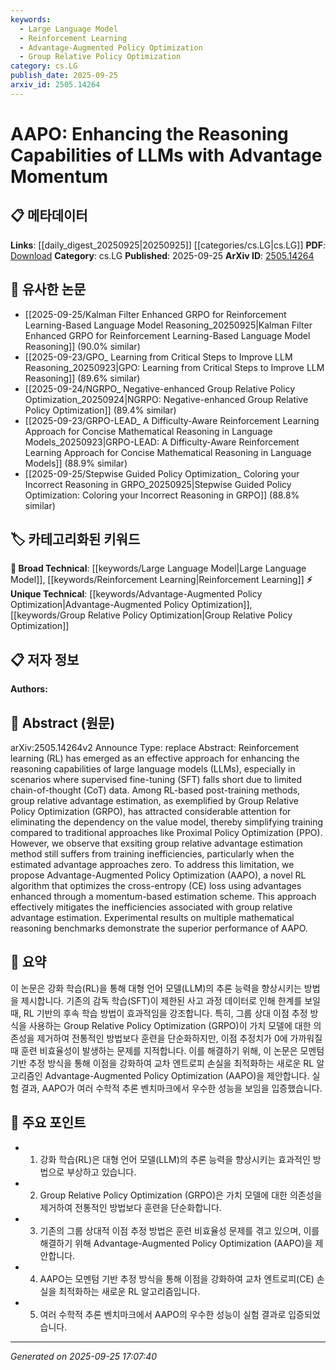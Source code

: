 ```yaml
---
keywords:
  - Large Language Model
  - Reinforcement Learning
  - Advantage-Augmented Policy Optimization
  - Group Relative Policy Optimization
category: cs.LG
publish_date: 2025-09-25
arxiv_id: 2505.14264
---
```


<!-- KEYWORD_LINKING_METADATA:
{
  "processed_timestamp": "2025-09-25T17:07:40.848835",
  "vocabulary_version": "1.0",
  "selected_keywords": [
    "Large Language Model",
    "Reinforcement Learning",
    "Advantage-Augmented Policy Optimization",
    "Group Relative Policy Optimization"
  ],
  "rejected_keywords": [],
  "similarity_scores": {
    "Large Language Model": 0.85,
    "Reinforcement Learning": 0.8,
    "Advantage-Augmented Policy Optimization": 0.78,
    "Group Relative Policy Optimization": 0.72
  },
  "extraction_method": "AI_prompt_based",
  "budget_applied": true,
  "candidates_json": {
    "candidates": [
      {
        "surface": "Large Language Models",
        "canonical": "Large Language Model",
        "aliases": [
          "LLMs"
        ],
        "category": "broad_technical",
        "rationale": "Large Language Models are central to the paper's focus on enhancing reasoning capabilities, providing a strong link to related works in NLP.",
        "novelty_score": 0.45,
        "connectivity_score": 0.88,
        "specificity_score": 0.65,
        "link_intent_score": 0.85
      },
      {
        "surface": "Reinforcement Learning",
        "canonical": "Reinforcement Learning",
        "aliases": [
          "RL"
        ],
        "category": "broad_technical",
        "rationale": "Reinforcement Learning is a key method used in the paper, connecting it to a broad range of machine learning literature.",
        "novelty_score": 0.4,
        "connectivity_score": 0.9,
        "specificity_score": 0.6,
        "link_intent_score": 0.8
      },
      {
        "surface": "Advantage-Augmented Policy Optimization",
        "canonical": "Advantage-Augmented Policy Optimization",
        "aliases": [
          "AAPO"
        ],
        "category": "unique_technical",
        "rationale": "AAPO is a novel algorithm introduced in the paper, providing a unique contribution to the field of RL-based optimization methods.",
        "novelty_score": 0.75,
        "connectivity_score": 0.65,
        "specificity_score": 0.85,
        "link_intent_score": 0.78
      },
      {
        "surface": "Group Relative Policy Optimization",
        "canonical": "Group Relative Policy Optimization",
        "aliases": [
          "GRPO"
        ],
        "category": "unique_technical",
        "rationale": "GRPO is discussed as a comparative method, linking the paper to existing RL optimization techniques.",
        "novelty_score": 0.65,
        "connectivity_score": 0.7,
        "specificity_score": 0.8,
        "link_intent_score": 0.72
      }
    ],
    "ban_list_suggestions": [
      "chain-of-thought",
      "cross-entropy loss"
    ]
  },
  "decisions": [
    {
      "candidate_surface": "Large Language Models",
      "resolved_canonical": "Large Language Model",
      "decision": "linked",
      "scores": {
        "novelty": 0.45,
        "connectivity": 0.88,
        "specificity": 0.65,
        "link_intent": 0.85
      }
    },
    {
      "candidate_surface": "Reinforcement Learning",
      "resolved_canonical": "Reinforcement Learning",
      "decision": "linked",
      "scores": {
        "novelty": 0.4,
        "connectivity": 0.9,
        "specificity": 0.6,
        "link_intent": 0.8
      }
    },
    {
      "candidate_surface": "Advantage-Augmented Policy Optimization",
      "resolved_canonical": "Advantage-Augmented Policy Optimization",
      "decision": "linked",
      "scores": {
        "novelty": 0.75,
        "connectivity": 0.65,
        "specificity": 0.85,
        "link_intent": 0.78
      }
    },
    {
      "candidate_surface": "Group Relative Policy Optimization",
      "resolved_canonical": "Group Relative Policy Optimization",
      "decision": "linked",
      "scores": {
        "novelty": 0.65,
        "connectivity": 0.7,
        "specificity": 0.8,
        "link_intent": 0.72
      }
    }
  ]
}
-->

# AAPO: Enhancing the Reasoning Capabilities of LLMs with Advantage Momentum

## 📋 메타데이터

**Links**: [[daily_digest_20250925|20250925]] [[categories/cs.LG|cs.LG]]
**PDF**: [Download](https://arxiv.org/pdf/2505.14264.pdf)
**Category**: cs.LG
**Published**: 2025-09-25
**ArXiv ID**: [2505.14264](https://arxiv.org/abs/2505.14264)

## 🔗 유사한 논문
- [[2025-09-25/Kalman Filter Enhanced GRPO for Reinforcement Learning-Based Language Model Reasoning_20250925|Kalman Filter Enhanced GRPO for Reinforcement Learning-Based Language Model Reasoning]] (90.0% similar)
- [[2025-09-23/GPO_ Learning from Critical Steps to Improve LLM Reasoning_20250923|GPO: Learning from Critical Steps to Improve LLM Reasoning]] (89.6% similar)
- [[2025-09-24/NGRPO_ Negative-enhanced Group Relative Policy Optimization_20250924|NGRPO: Negative-enhanced Group Relative Policy Optimization]] (89.4% similar)
- [[2025-09-23/GRPO-LEAD_ A Difficulty-Aware Reinforcement Learning Approach for Concise Mathematical Reasoning in Language Models_20250923|GRPO-LEAD: A Difficulty-Aware Reinforcement Learning Approach for Concise Mathematical Reasoning in Language Models]] (88.9% similar)
- [[2025-09-25/Stepwise Guided Policy Optimization_ Coloring your Incorrect Reasoning in GRPO_20250925|Stepwise Guided Policy Optimization: Coloring your Incorrect Reasoning in GRPO]] (88.8% similar)

## 🏷️ 카테고리화된 키워드
**🧠 Broad Technical**: [[keywords/Large Language Model|Large Language Model]], [[keywords/Reinforcement Learning|Reinforcement Learning]]
**⚡ Unique Technical**: [[keywords/Advantage-Augmented Policy Optimization|Advantage-Augmented Policy Optimization]], [[keywords/Group Relative Policy Optimization|Group Relative Policy Optimization]]

## 📋 저자 정보

**Authors:** 

## 📄 Abstract (원문)

arXiv:2505.14264v2 Announce Type: replace 
Abstract: Reinforcement learning (RL) has emerged as an effective approach for enhancing the reasoning capabilities of large language models (LLMs), especially in scenarios where supervised fine-tuning (SFT) falls short due to limited chain-of-thought (CoT) data. Among RL-based post-training methods, group relative advantage estimation, as exemplified by Group Relative Policy Optimization (GRPO), has attracted considerable attention for eliminating the dependency on the value model, thereby simplifying training compared to traditional approaches like Proximal Policy Optimization (PPO). However, we observe that exsiting group relative advantage estimation method still suffers from training inefficiencies, particularly when the estimated advantage approaches zero. To address this limitation, we propose Advantage-Augmented Policy Optimization (AAPO), a novel RL algorithm that optimizes the cross-entropy (CE) loss using advantages enhanced through a momentum-based estimation scheme. This approach effectively mitigates the inefficiencies associated with group relative advantage estimation. Experimental results on multiple mathematical reasoning benchmarks demonstrate the superior performance of AAPO.

## 📝 요약

이 논문은 강화 학습(RL)을 통해 대형 언어 모델(LLM)의 추론 능력을 향상시키는 방법을 제시합니다. 기존의 감독 학습(SFT)이 제한된 사고 과정 데이터로 인해 한계를 보일 때, RL 기반의 후속 학습 방법이 효과적임을 강조합니다. 특히, 그룹 상대 이점 추정 방식을 사용하는 Group Relative Policy Optimization (GRPO)이 가치 모델에 대한 의존성을 제거하여 전통적인 방법보다 훈련을 단순화하지만, 이점 추정치가 0에 가까워질 때 훈련 비효율성이 발생하는 문제를 지적합니다. 이를 해결하기 위해, 이 논문은 모멘텀 기반 추정 방식을 통해 이점을 강화하여 교차 엔트로피 손실을 최적화하는 새로운 RL 알고리즘인 Advantage-Augmented Policy Optimization (AAPO)을 제안합니다. 실험 결과, AAPO가 여러 수학적 추론 벤치마크에서 우수한 성능을 보임을 입증했습니다.

## 🎯 주요 포인트

- 1. 강화 학습(RL)은 대형 언어 모델(LLM)의 추론 능력을 향상시키는 효과적인 방법으로 부상하고 있습니다.
- 2. Group Relative Policy Optimization (GRPO)은 가치 모델에 대한 의존성을 제거하여 전통적인 방법보다 훈련을 단순화합니다.
- 3. 기존의 그룹 상대적 이점 추정 방법은 훈련 비효율성 문제를 겪고 있으며, 이를 해결하기 위해 Advantage-Augmented Policy Optimization (AAPO)을 제안합니다.
- 4. AAPO는 모멘텀 기반 추정 방식을 통해 이점을 강화하여 교차 엔트로피(CE) 손실을 최적화하는 새로운 RL 알고리즘입니다.
- 5. 여러 수학적 추론 벤치마크에서 AAPO의 우수한 성능이 실험 결과로 입증되었습니다.


---

*Generated on 2025-09-25 17:07:40*